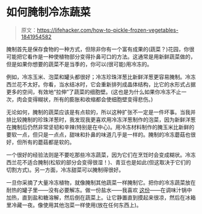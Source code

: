# 如何腌制冷冻蔬菜

> 原文：<https://lifehacker.com/how-to-pickle-frozen-vegetables-1841954582>

腌制首先是保存食物的一种方式，但除非你有一个富有成果的(蔬菜？)花园，你很可能把它看作是一种使植物部分变得扑鼻可口的方法。这通常是用新鲜蔬菜做的，但是如果你想要的蔬菜不是当季的，你可以(很可能)用冷冻的。



例如，冷冻玉米、泡菜和罐头都很好；冷冻珍珠洋葱比新鲜洋葱更容易腌制。冷冻西兰花不太好。你看，当水结冰时，它会重新排列成晶体结构，比它的水形式占据更多的空间，有效地“拉伸”了蔬菜的细胞壁。(这也是为什么如果你冷冻不止一次，肉会变得糊状，所有的膨胀和收缩都会使细胞壁变得悲伤。)

无论如何，腌制的蔬菜应该是有点软的，所以这种扩张不一定是一件坏事。当我并排比较腌制的珍珠洋葱时，我发现我更喜欢用冷冻洋葱制作的泡菜，因为新鲜洋葱在腌制后仍然非常坚韧和辛辣(特别是在中心)。用冷冻材料制作的腌玉米比新鲜的要软一点，但只是一点点，甜味和扑鼻的味道几乎是一样的。腌制的冷冻蘑菇也很好，但所有的蘑菇都是软的。

一个很好的经验法则是不要吃那些冷冻蔬菜，因为它们在烹饪时会变成糊状。冷冻西兰花不适合腌制(松软的部分会变得很湿！)、青豆也是如此(但这取决于它们的切割方式)。另一方面，冷冻甜菜可以腌制得很好。

一旦你采摘了大量冷冻植物，就像腌制其他蔬菜一样腌制它。把你的冷冻蔬菜放在耐热的罐子里——没有必要解冻。做一份盐水——我喜欢 [这份](https://skillet.lifehacker.com/you-should-put-pickled-corn-on-everything-1827544519)——在调味汁锅中加热，直到盐和糖溶解，然后倒在蔬菜上。让它静置直到摸起来很凉，然后在冰箱里冷藏一夜。像使用其他泡菜一样使用(放在任何东西上)。